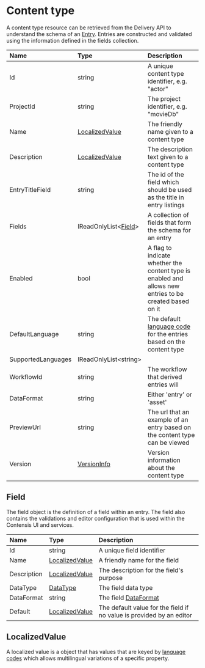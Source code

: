 # Content type

A content type resource can be retrieved from the Delivery API to understand the schema of an [Entry](/key-concepts/entry.md). Entries are constructed and validated using the information defined in the fields collection.

| Name | Type | Description |
| :--- | :--- | :---------- |
| Id | string | A unique content type identifier, e.g. "actor" |
| ProjectId | string | The project identifier, e.g. "movieDb" |
| Name | [LocalizedValue](#localizedvalue)  | The friendly name given to a content type |
| Description | [LocalizedValue](#localizedvalue) | The description text given to a content type |
| EntryTitleField | string  | The id of the field which should be used as the title in entry listings |
| Fields | IReadOnlyList<[Field](#field)> | A collection of fields that form the schema for an entry |
| Enabled | bool | A flag to indicate whether the content type is enabled and allows new entries to be created based on it |
| DefaultLanguage | string | The default [language code](/key-concepts/localization.md) for the entries based on the content type |
| SupportedLanguages | IReadOnlyList&lt;string&gt; |  |
| WorkflowId | string | The workflow that derived entries will  |
| DataFormat | string | Either 'entry' or 'asset' |
| PreviewUrl | string | The url that an example of an entry based on the content type can be viewed |
| Version | [VersionInfo](/model/versioninfo.md) | Version information about the content type |

## Field

The field object is the definition of a field within an entry. The field also contains the validations and editor configuration that is used within the Contensis UI and services.

| Name | Type | Description |
| :--- | :--- | :---------- |
| Id | string | A unique field identifier |
| Name | [LocalizedValue](#localizedvalue) | A friendly name for the field |
| Description | [LocalizedValue](#localizedvalue) | The description for the field's purpose |
| DataType | [DataType](/key-concepts/data-types.md) | The field data type |
| DataFormat | string | The field [DataFormat](./key-concepts/data-formats.md) |
| Default | [LocalizedValue](#localizedvalue) | The default value for the field if no value is provided by an editor |

<!--- | Validations | `object` | The validations that will be performed on the field when the entry is either created or updated |
| Editor | Editor | Configuration for the Contensis entry editor | --->

## LocalizedValue
A localized value is a object that has values that are keyed by [language codes](/key-concepts/localization.md) which allows multilingual variations of a specific property.

